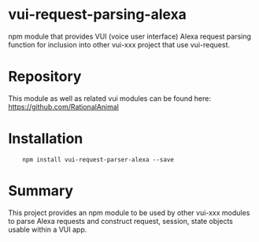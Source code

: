 # vui-request-parsing-alexa

npm module that provides VUI (voice user interface) Alexa request parsing
function for inclusion into other vui-xxx project that use vui-request.

# Repository
This module as well as related vui modules can be found here:
https://github.com/RationalAnimal

# Installation

```shell
	npm install vui-request-parser-alexa --save
```

# Summary

This project provides an npm module to be used by other vui-xxx modules to
parse Alexa requests and construct request, session, state objects usable within
a VUI app.
